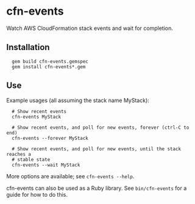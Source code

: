 cfn-events
==========

Watch AWS CloudFormation stack events and wait for completion.

Installation
------------

```
  gem build cfn-events.gemspec
  gem install cfn-events*.gem
```

Use
---

Example usages (all assuming the stack name MyStack):

```
  # Show recent events
  cfn-events MyStack

  # Show recent events, and poll for new events, forever (ctrl-C to end)
  cfn-events --forever MyStack

  # Show recent events, and poll for new events, until the stack reaches a
  # stable state
  cfn-events --wait MyStack
```

More options are available; see `cfn-events --help`.

cfn-events can also be used as a Ruby library.  See `bin/cfn-events` for a
guide for how to do this.

